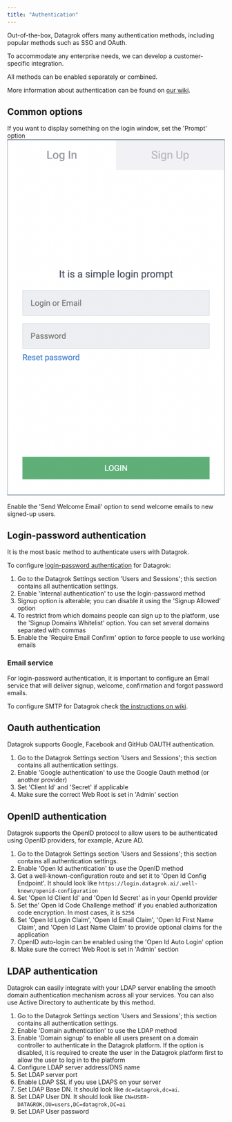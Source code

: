 ```yaml
---
title: "Authentication"
---
```


Out-of-the-box, Datagrok offers many authentication methods, including popular methods such as SSO and OAuth.

To accommodate any enterprise needs, we can develop a customer-specific integration.

All methods can be enabled separately or combined.

More information about authentication can be found on [our wiki](../../govern/authentication.md).

## Common options

If you want to display something on the login window, set the 'Prompt' option
![Login prompt](../img/login-prompt.png)

Enable the 'Send Welcome Email' option to send welcome emails to new signed-up users.

## Login-password authentication

It is the most basic method to authenticate users with Datagrok.

To configure [login-password authentication](../../govern/authentication.md#login-password) for Datagrok:

1) Go to the Datagrok Settings section 'Users and Sessions'; this section contains all authentication settings.
2) Enable 'Internal authentication' to use the login-password method
3) Signup option is alterable; you can disable it using the 'Signup Allowed' option
4) To restrict from which domains people can sign up to the platform, use the 'Signup Domains Whitelist' option. You can
   set several domains separated with commas
5) Enable the 'Require Email Confirm' option to force people to use working emails

### Email service

For login-password authentication, it is important to configure an Email service that will deliver signup, welcome,
confirmation and forgot password emails.

To configure SMTP for Datagrok check [the instructions on wiki](configure-smtp.md).

## Oauth authentication

Datagrok supports Google, Facebook and GitHub OAUTH authentication.

1) Go to the Datagrok Settings section 'Users and Sessions'; this section contains all authentication settings.
2) Enable 'Google authentication' to use the Google Oauth method (or another provider)
3) Set 'Client Id' and 'Secret' if applicable
4) Make sure the correct Web Root is set in 'Admin' section

## OpenID authentication

Datagrok supports the OpenID protocol to allow users to be authenticated using OpenID providers, for example, Azure AD.

1) Go to the Datagrok Settings section 'Users and Sessions'; this section contains all authentication settings.
2) Enable 'Open Id authentication' to use the OpenID method
3) Get a well-known-configuration route and set it to 'Open Id Config Endpoint'. It should look
   like `https://login.datagrok.ai/.well-known/openid-configuration`
4) Set 'Open Id Client Id' and 'Open Id Secret' as in your OpenId provider
5) Set the' Open Id Code Challenge method' if you enabled authorization code encryption. In most cases, it is `S256`
6) Set 'Open Id Login Claim', 'Open Id Email Claim', 'Open Id First Name Claim', and 'Open Id Last Name Claim' to
   provide optional claims for the application
7) OpenID auto-login can be enabled using the 'Open Id Auto Login' option
8) Make sure the correct Web Root is set in 'Admin' section

## LDAP authentication

Datagrok can easily integrate with your LDAP server enabling the smooth domain authentication mechanism across all your
services. You can also use Active Directory to authenticate by this method.

1) Go to the Datagrok Settings section 'Users and Sessions'; this section contains all authentication settings.
2) Enable 'Domain authentication' to use the LDAP method
3) Enable 'Domain signup' to enable all users present on a domain controller to authenticate in the Datagrok platform.
   If the option is disabled, it is required to create the user in the Datagrok platform first to allow the user to log
   in to the platform
4) Configure LDAP server address/DNS name
5) Set LDAP server port
6) Enable LDAP SSL if you use LDAPS on your server
7) Set LDAP Base DN. It should look like `dc=datagrok,dc=ai`.
8) Set LDAP User DN. It should look like `CN=USER-DATAGROK,OU=users,DC=datagrok,DC=ai`
9) Set LDAP User password

